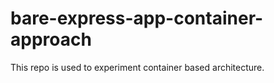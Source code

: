 # bare-express-app-container-approach
This repo is used to experiment container based architecture.
